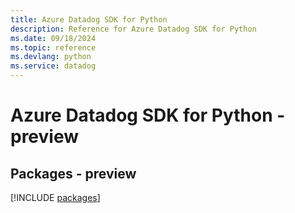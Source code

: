 ```yaml
---
title: Azure Datadog SDK for Python
description: Reference for Azure Datadog SDK for Python
ms.date: 09/18/2024
ms.topic: reference
ms.devlang: python
ms.service: datadog
---
```

# Azure Datadog SDK for Python - preview
## Packages - preview
[!INCLUDE [packages](datadog-index.md)]